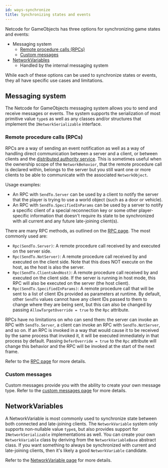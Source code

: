 ```yaml
---
id: ways-synchronize
title: Synchronizing states and events
---
```


Netcode for GameObjects has three options for synchronizing game states and events:

- Messaging system
    - [Remote procedure calls (RPCs)](message-system/rpc.md)
    - [Custom messages](message-system/custom-messages.md)
- [NetworkVariables](../basics/networkvariable.md)
    - Handled by the internal messaging system

While each of these options can be used to synchronize states or events, they all have specific use cases and limitations.

## Messaging system

The Netcode for GameObjects messaging system allows you to send and receive messages or events. The system supports the serialization of most primitive value `type`s as well as any classes and/or structures that implement the `INetworkSerializable` interface.

### Remote procedure calls (RPCs)

RPCs are a way of sending an event notification as well as a way of handling direct communication between a server and a client, or between clients and the [distributed authority service](../terms-concepts/distributed-authority.md). This is sometimes useful when the ownership scope of the `NetworkBehavior`, that the remote procedure call is declared within, belongs to the server but you still want one or more clients to be able to communicate with the associated `NetworkObject`.  

Usage examples:

- An RPC with `SendTo.Server` can be used by a client to notify the server that the player is trying to use a world object (such as a door or vehicle).
- An RPC with `SendTo.SpecifiedInParams` can be used by a server to notify a specific client of a special reconnection key or some other player-specific information that doesn't require its state to be synchronized with all current and any future late-joining client(s).

There are many RPC methods, as outlined on the [RPC page](message-system/rpc.md#rpc-targets). The most commonly used are:

- `Rpc(SendTo.Server)`: A remote procedure call received by and executed on the server side.
- `Rpc(SendTo.NotServer)`: A remote procedure call received by and executed on the client side. Note that this does NOT execute on the host, as the host is also the server.
- `Rpc(SendTo.ClientsAndHost)`: A remote procedure call received by and executed on the client side. If the server is running in host mode, this RPC will also be executed on the server (the host client).
- `Rpc(SendTo.SpecifiedInParams)`: A remote procedure call that will be sent to a list of client IDs provided as parameters at runtime. By default, other `SendTo` values cannot have any client IDs passed to them to change where they are being sent, but this can also be changed by passing `AllowTargetOverride = true` to the `Rpc` attribute.

RPCs have no limitations on who can send them: the server can invoke an RPC with `SendTo.Server`, a client can invoke an RPC with `SendTo.NotServer`, and so on. If an RPC is invoked in a way that would cause it to be received by the same process that invoked it, it will be executed immediately in that process by default. Passing `DeferOverride = true` to the `Rpc` attribute will change this behavior and the RPC will be invoked at the start of the next frame.

Refer to the [RPC page](../advanced-topics/message-system/rpc.md) for more details.

### Custom messages

Custom messages provide you with the ability to create your own message type. Refer to the [custom messages page](../advanced-topics/message-system/custom-messages.md) for more details.

## NetworkVariables

A NetworkVariable is most commonly used to synchronize state between both connected and late-joining clients. The `NetworkVariable` system only supports non-nullable value `type`s, but also provides support for `INetworkSerializable` implementations as well. You can create your own `NetworkVariable` class by deriving from the `NetworkVariableBase` abstract class. If you want something to always be synchronized with current and late-joining clients, then it's likely a good `NetworkVariable` candidate.

Refer to the [NetworkVariable page](../basics/networkvariable.md) for more details.
